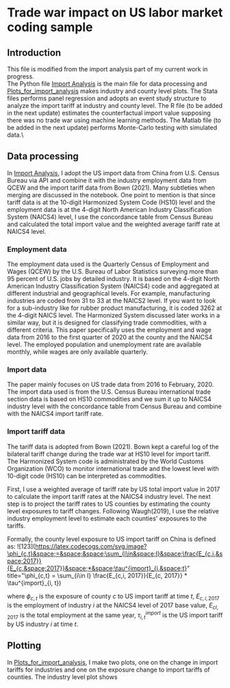 # Trade war impact on US labor market coding sample
## Introduction
This file is modified from the import analysis part of my current work in progress.\
The Python file [Import Analysis](https://github.com/2xu2/Coding-sample/blob/main/Import%20analysis.ipynb) is the main file for data processing and [Plots_for_import_analysis](https://github.com/2xu2/Coding-sample/blob/main/Plots_for_import_analysis.ipynb) makes industry and county level plots. The Stata files performs panel regression and adopts an event study structure to analyze the import tariff at industry and county level. The R file (to be added in the next update) estimates the counterfactual import value supposing there was no trade war using machine learning methods. The Matlab file (to be added in the next update) performs Monte-Carlo testing with simulated data.\

## Data processing
In [Import Analysis](https://github.com/2xu2/Coding-sample/blob/main/Import%20analysis.ipynb), I adopt the US import data from China from U.S. Census Bureau via API and combine it with the industry employment data from QCEW and the import tariff data from Bown (2021). Many subtleties when merging are discussed in the notebook. One point to mention is that since tariff data is at the 10-digit Harmonized System Code (HS10) level and the employment data is at the 4-digit North American Industry Classification System (NAICS4) level, I use the concordance table from Census Bureau and calculated the total import value and the weighted average tariff rate at NAICS4 level. 

### Employment data
The employment data used is the Quarterly Census of Employment and Wages (QCEW) by the U.S. Bureau of Labor Statistics surveying more than 95 percent of U.S. jobs by detailed industry. It is based on the 4-digit North American Industry Classification System (NAICS4) code and aggregated at different industrial and geographical levels. For example, manufacturing industries are coded from 31 to 33 at the NAICS2 level. If you want to look for a sub-industry like for rubber product manufacturing, it is coded 3262 at the 4-digit NAICS level. The Harmonized System discussed later works in a similar way, but it is designed for classifying trade commodities, with a different criteria. This paper specifically uses the employment and wage data from 2016 to the first quarter of 2020 at the county and the NAICS4 level. The employed population and unemployment rate are available monthly, while wages are only available quarterly.

### Import data
The paper mainly focuses on US trade data from 2016 to February, 2020. The import data used is from the U.S. Census Bureau international trade section data is based on HS10 commodities and we sum it up to NAICS4 industry level with the concordance table from Census Bureau and combine with the NAICS4 import tariff rate.

### Import tariff data
The tariff data is adopted from Bown (2021). Bown kept a careful log of the bilateral tariff change during the trade war at HS10 level for import tariff. The Harmonized System code is administrated by the World Customs Organization (WCO) to monitor international trade and the lowest level with 10-digit code (HS10) can be interpreted as commodities.

First, I use a weighted average of tariff rate by US total import value in 2017 to calculate the import tariff rates at the NAICS4 industry level. The next step is to project the tariff rates to US counties by estimating the county level exposures to tariff changes. Following Waugh(2019), I use the relative industry employment level to estimate each counties' exposures to the tariffs. 

Formally, the county level exposure to US import tariff on China is defined as:
![123](https://latex.codecogs.com/svg.image?\phi_{c,t}&space;=&space;&space;\sum_{i\in&space;I}&space;\frac{E_{c,i,&space;2017}}{E_{c,&space;2017}}&space;*&space;\tau^{import}_{i,&space;t}" title="\phi_{c,t} = \sum_{i\in I} \frac{E_{c,i, 2017}}{E_{c, 2017}} * \tau^{import}_{i, t})

where $\phi_{c,t}$ is the exposure of county $c$ to US import tariff at time $t$, $E_{c,i, 2017}$ is the employment of industry $i$ at the NAICS4 level of 2017 base value, $E_{cI, 2017}$ is the total employment at the same year, $\tau^{import}_{i, t}$ is the US import tariff by US industry $i$ at time $t$.

## Plotting
In [Plots_for_import_analysis](https://github.com/2xu2/Coding-sample/blob/main/Plots_for_import_analysis.ipynb), I make two plots, one on the change in import tariffs for industries and one on the exposure change to import tariffs of counties. 
The industry level plot shows 
